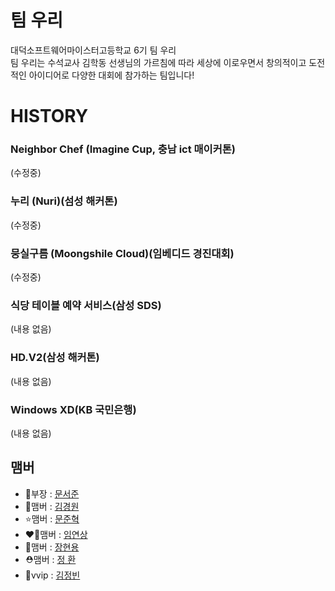 # 팀 우리
대덕소프트웨어마이스터고등학교 6기 팀 우리  
팀 우리는 수석교사 김학동 선생님의 가르침에 따라 세상에 이로우면서 창의적이고 도전적인 아이디어로 다양한 대회에 참가하는 팀입니다!

# HISTORY

### Neighbor Chef (Imagine Cup, 충남 ict 매이커톤)
(수정중)
### 누리 (Nuri)(섬성 해커톤)
(수정중)
### 뭉실구름 (Moongshile Cloud)(임베디드 경진대회)
(수정중)
### 식당 테이블 예약 서비스(삼성 SDS)
(내용 없음)
### HD.V2(삼성 해커톤)
(내용 없음)
### Windows XD(KB 국민은행)
(내용 없음)

## 맴버
* 👑부장 : [문서준](https://github.com/MoonSeoJun)
* 🥳맴버 : [김경원](https://github.com/kimkyung1234)
* ⭐️맴버 : [문준혁](https://github.com/dreamjh20)
* ❤️‍🔥맴버 : [임연상](https://github.com/limyeonsang)
* 🌊맴버 : [장현용](https://github.com/JeanValJean0520)
* ⛑맴버 : [정 환](https://github.com/jeonghwan0458)
* 🐻vvip : [김정빈](https://github.com/smoothbear)
